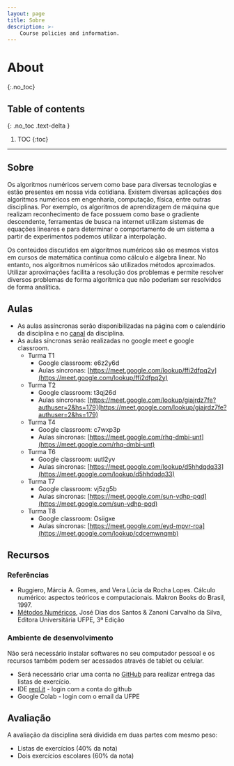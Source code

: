 ```yaml
---
layout: page
title: Sobre
description: >-
    Course policies and information.
---
```


# About
{:.no_toc}

## Table of contents
{: .no_toc .text-delta }

1. TOC
{:toc}

---

## Sobre

Os algoritmos numéricos servem como base para diversas tecnologias e estão presentes em nossa vida cotidiana. Existem diversas aplicações dos algoritmos numéricos em engenharia, computação, física, entre outras disciplinas. Por exemplo, os algoritmos de aprendizagem de máquina que realizam reconhecimento de face possuem como base o gradiente descendente, ferramentas de busca na internet utilizam sistemas de equações lineares e para determinar o comportamento de um sistema a partir de experimentos podemos utilizar a interpolação.

Os conteúdos discutidos em algoritmos numéricos são os mesmos vistos em cursos de matemática contínua como cálculo e álgebra linear. No entanto, nos algoritmos numéricos são utilizados métodos aproximados. Utilizar aproximações facilita a resolução dos problemas e permite resolver diversos problemas de forma algorítmica que não poderiam ser resolvidos de forma analítica.


## Aulas

- As aulas assíncronas serão disponibilizadas na página com o calendário da disciplina e no [canal](https://www.youtube.com/playlist?list=PL__joaA2Kg3FYyN7k_ueF8MuYsTauaoBD) da disciplina.
- As aulas síncronas serão realizadas no google meet e google classroom.
  - Turma T1
    - Google classroom: e6z2y6d
    - Aulas síncronas: [https://meet.google.com/lookup/ffi2dfpq2y](https://meet.google.com/lookup/ffi2dfpq2y)
  - Turma T2
    - Google classroom: t3qj26d
    - Aulas síncronas: [https://meet.google.com/lookup/giajrdz7fe?authuser=2&hs=179](https://meet.google.com/lookup/giajrdz7fe?authuser=2&hs=179)
  - Turma T4
    - Google classroom: c7wxp3p
    - Aulas síncronas: [https://meet.google.com/rhq-dmbi-unt](https://meet.google.com/rhq-dmbi-unt)
  - Turma T6
    - Google classroom: uutl2yv
    - Aulas síncronas: [https://meet.google.com/lookup/d5hhdqdq33](https://meet.google.com/lookup/d5hhdqdq33)
  - Turma T7
    - Google classroom: vj5zg5b
    - Aulas síncronas: [https://meet.google.com/sun-vdhp-pqd](https://meet.google.com/sun-vdhp-pqd)
  - Turma T8
    - Google classroom: Osiigxe
    - Aulas síncronas: [https://meet.google.com/eyd-mpvr-roa](https://meet.google.com/lookup/cdcemwnqmb)

## Recursos

### Referências
- Ruggiero, Márcia A. Gomes, and Vera Lúcia da Rocha Lopes. Cálculo numérico: aspectos teóricos e computacionais. Makron Books do Brasil, 1997.
- [Métodos Numéricos](https://www3.ufpe.br/editora/UFPEbooks/Livro_Texto/metodos_numericos/html5.html?page=0), José Dias dos Santos & Zanoni Carvalho da Silva, Editora Universitária UFPE, 3ª Edição

### Ambiente de desenvolvimento
Não será necessário instalar softwares no seu computador pessoal e os recursos também podem ser acessados através de tablet ou celular.
- Será necessário criar uma conta no [GitHub](www.github.com) para realizar entrega das listas de exercício.
- IDE [repl.it](https://replit.com/) - login com a conta do github
- Google Colab - login com o email da UFPE



## Avaliação

A avaliação da disciplina será dividida em duas partes com mesmo peso:
- Listas de exercícios (40% da nota)
- Dois exercícios escolares (60% da nota)

